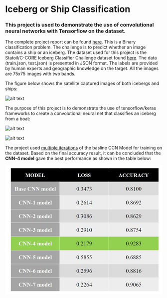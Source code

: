 # Iceberg or Ship Classification
### This project is used to demonstrate the use of convolutional neural networks with Tensorflow on the dataset. 
The complete project report can be found [here](https://github.com/dbrownambi/iceberg-ship-classification/blob/master/Project%20Report.pdf). This is a Binary classification problem. The challenge is to predict whether an image contains a ship or an iceberg. The dataset used for this project is the Statoil/C-CORE Iceberg Classifier Challenge dataset found [here](https://www.kaggle.com/c/statoil-iceberg-classifier-challenge/data). The data (train.json, test.json) is presented in JSON format. The labels are provided by human experts and geographic knowledge on the target. All the images are 75x75 images with two bands.

The figure below shows the satellite captured images of both icebergs and ships:

![alt text](https://storage.googleapis.com/kaggle-media/competitions/statoil/NM5Eg0Q.png "satellite_imge")


The purpose of this project is to demonstrate the use of tensorflow/keras frameworks to create a convolutional neural net that classifies an iceberg from a boat:

![alt text](https://storage.googleapis.com/kaggle-media/competitions/statoil/8ZkRcp4.png "iceberg")

![alt text](https://storage.googleapis.com/kaggle-media/competitions/statoil/M8OP2F2.png "ship")


The project used [multiple iterations](https://github.com/dbrownambi/iceberg-ship-classification/tree/master/Models) of the basline CCN Model for training on the dataset. Based on the final accuracy result, it can be concluded that the **CNN-4 model** gave the best performance as shown in the table below:

![alt text](https://github.com/dbrownambi/iceberg-ship-classification/blob/master/Figures/final_table.JPG "final_table")
